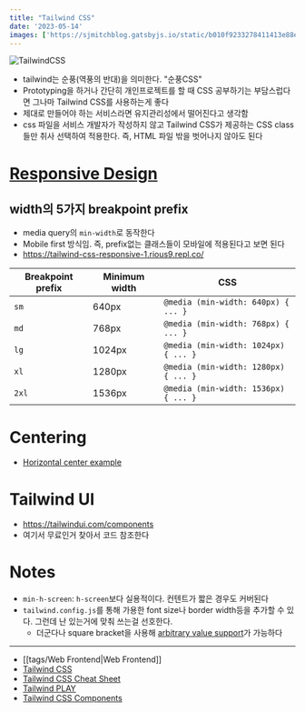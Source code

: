 ```yaml
---
title: "Tailwind CSS"
date: '2023-05-14'
images: ['https://sjmitchblog.gatsbyjs.io/static/b010f9233278411413e88e0ac9a9c96f/d8623/image.jpg']
---
```

![TailwindCSS](https://sjmitchblog.gatsbyjs.io/static/b010f9233278411413e88e0ac9a9c96f/d8623/image.jpg)
- tailwind는 순풍(역풍의 반대)을 의미한다. "순풍CSS"
- Prototyping을 하거나 간단히 개인프로젝트를 할 때 CSS 공부하기는 부담스럽다면 그나마 Tailwind CSS를 사용하는게 좋다
- 제대로 만들어야 하는 서비스라면 유지관리성에서 떨어진다고 생각함
- css 파일을 서비스 개발자가 작성하지 않고 Tailwind CSS가 제공하는 CSS class들만 취사 선택하여 적용한다. 즉, HTML 파일 밖을 벗어나지 않아도 된다

# [Responsive Design](https://tailwindcss.com/docs/responsive-design)
## width의 5가지 breakpoint prefix
- media query의 `min-width`로 동작한다
- Mobile first 방식임. 즉, prefix없는 클래스들이 모바일에 적용된다고 보면 된다
- https://tailwind-css-responsive-1.rious9.repl.co/

|Breakpoint prefix|Minimum width|CSS|
|---|---|---|
|`sm`|640px|`@media (min-width: 640px) { ... }`|
|`md`|768px|`@media (min-width: 768px) { ... }`|
|`lg`|1024px|`@media (min-width: 1024px) { ... }`|
|`xl`|1280px|`@media (min-width: 1280px) { ... }`|
|`2xl`|1536px|`@media (min-width: 1536px) { ... }`|

# Centering
- [Horizontal center example](https://replit.com/@rious9/Tailwind-CSS-Center)

# Tailwind UI
- <https://tailwindui.com/components>
- 여기서 무료인거 찾아서 코드 참조한다

# Notes
- `min-h-screen`: `h-screen`보다 실용적이다. 컨텐트가 짧은 경우도 커버된다
- `tailwind.config.js`를 통해 가용한 font size나 border width등을 추가할 수 있다. 그런데 난 있는거에 맞춰 쓰는걸 선호한다.
	- 더군다나 square bracket을 사용해 [arbitrary value support](https://v2.tailwindcss.com/docs/just-in-time-mode#arbitrary-value-support)가 가능하다

---
- [[tags/Web Frontend|Web Frontend]]
- [Tailwind CSS](https://tailwindcss.com/)
- [Tailwind CSS Cheat Sheet](https://tailwindcomponents.com/cheatsheet/)
- [Tailwind PLAY](https://play.tailwindcss.com/)
- [Tailwind CSS Components](https://tailwindui.com/components)


